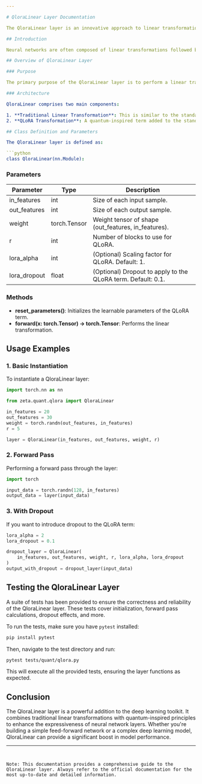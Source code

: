 ```yaml
---

# QloraLinear Layer Documentation

The QloraLinear layer is an innovative approach to linear transformation in deep learning. The core idea behind QloraLinear is to utilize both the traditional linear transformation and an additional mechanism known as QLoRA (Quantum Linear Representation Approximation). This document provides a comprehensive guide to understanding, utilizing, and testing the QloraLinear layer.

## Introduction

Neural networks are often composed of linear transformations followed by non-linear activations. However, as models grow in complexity and depth, researchers are constantly exploring ways to enhance the expressiveness of individual layers. QloraLinear is one such exploration, introducing quantum-inspired principles to enhance the linear transformation process.

## Overview of QloraLinear Layer

### Purpose

The primary purpose of the QloraLinear layer is to perform a linear transformation on the input data. However, it introduces an additional term, QLoRA, that captures joint information representation from different subspaces, enhancing the expressiveness of the transformation.

### Architecture

QloraLinear comprises two main components:

1. **Traditional Linear Transformation**: This is similar to the standard linear layer in neural networks. The input data is multiplied by a weight matrix to produce the output.
2. **QLoRA Transformation**: A quantum-inspired term added to the standard linear transformation. It is represented as a product of two matrices, `lora_A` and `lora_B`, scaled by a factor. This term introduces additional expressiveness to the layer.

## Class Definition and Parameters

The QloraLinear layer is defined as:

```python
class QloraLinear(nn.Module):
```

### Parameters

| Parameter     | Type         | Description                                                       |
|---------------|--------------|-------------------------------------------------------------------|
| in_features   | int          | Size of each input sample.                                        |
| out_features  | int          | Size of each output sample.                                       |
| weight        | torch.Tensor | Weight tensor of shape (out_features, in_features).               |
| r             | int          | Number of blocks to use for QLoRA.                                |
| lora_alpha    | int          | (Optional) Scaling factor for QLoRA. Default: 1.                  |
| lora_dropout  | float        | (Optional) Dropout to apply to the QLoRA term. Default: 0.1.      |

### Methods

- **reset_parameters()**: Initializes the learnable parameters of the QLoRA term.
- **forward(x: torch.Tensor) -> torch.Tensor**: Performs the linear transformation.

## Usage Examples

### 1. Basic Instantiation

To instantiate a QloraLinear layer:

```python
import torch.nn as nn

from zeta.quant.qlora import QloraLinear

in_features = 20
out_features = 30
weight = torch.randn(out_features, in_features)
r = 5

layer = QloraLinear(in_features, out_features, weight, r)
```

### 2. Forward Pass

Performing a forward pass through the layer:

```python
import torch

input_data = torch.randn(128, in_features)
output_data = layer(input_data)
```

### 3. With Dropout

If you want to introduce dropout to the QLoRA term:

```python
lora_alpha = 2
lora_dropout = 0.1

dropout_layer = QloraLinear(
    in_features, out_features, weight, r, lora_alpha, lora_dropout
)
output_with_dropout = dropout_layer(input_data)
```

## Testing the QloraLinear Layer

A suite of tests has been provided to ensure the correctness and reliability of the QloraLinear layer. These tests cover initialization, forward pass calculations, dropout effects, and more.

To run the tests, make sure you have `pytest` installed:

```bash
pip install pytest
```

Then, navigate to the test directory and run:

```bash
pytest tests/quant/qlora.py
```

This will execute all the provided tests, ensuring the layer functions as expected.

## Conclusion

The QloraLinear layer is a powerful addition to the deep learning toolkit. It combines traditional linear transformations with quantum-inspired principles to enhance the expressiveness of neural network layers. Whether you're building a simple feed-forward network or a complex deep learning model, QloraLinear can provide a significant boost in model performance.

---
```


Note: This documentation provides a comprehensive guide to the QloraLinear layer. Always refer to the official documentation for the most up-to-date and detailed information.